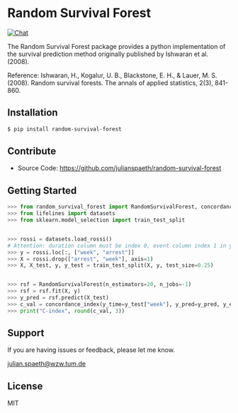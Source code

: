 # Random Survival Forest

[![Chat](https://badges.gitter.im/Join%20Chat.svg)](https://gitter.im/random-survival-forest/community)

The Random Survival Forest package provides a python implementation of the survival prediction method originally published by Ishwaran et al. (2008).

Reference: 
Ishwaran, H., Kogalur, U. B., Blackstone, E. H., & Lauer, M. S. (2008). 
Random survival forests. 
The annals of applied statistics, 2(3), 841-860.

## Installation
```sh
$ pip install random-survival-forest
```

## Contribute

- Source Code: https://github.com/julianspaeth/random-survival-forest

## Getting Started

```python
>>> from random_survival_forest import RandomSurvivalForest, concordance_index
>>> from lifelines import datasets
>>> from sklearn.model_selection import train_test_split


>>> rossi = datasets.load_rossi()
# Attention: duration column must be index 0, event column index 1 in y
>>> y = rossi.loc[:, ["week", "arrest"]]
>>> X = rossi.drop(["arrest", "week"], axis=1)
>>> X, X_test, y, y_test = train_test_split(X, y, test_size=0.25)


>>> rsf = RandomSurvivalForest(n_estimators=20, n_jobs=-1)
>>> rsf = rsf.fit(X, y)
>>> y_pred = rsf.predict(X_test)
>>> c_val = concordance_index(y_time=y_test["week"], y_pred=y_pred, y_event=y_test["arrest"])
>>> print("C-index", round(c_val, 3))
```

## Support

If you are having issues or feedback, please let me know.

julian.spaeth@wzw.tum.de

## License
MIT
